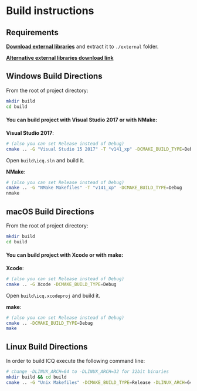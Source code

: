 # Build instructions

## Requirements

**[Download external libraries](https://files.icq.net/get/ohmpeoVRtQk3j3i1DoAF625d82046f1bg)** and extract it to `./external` folder.

**[Alternative external libraries download link](https://drive.google.com/file/d/17zGlfV4GbSRvcr9WQbDlh0KHVlTek8-0/view?usp=sharing)**

## Windows Build Directions

From the root of project directory:
```sh
mkdir build
cd build
```

####  You can build project with Visual Studio 2017 or with NMake:
**Visual Studio 2017**:
```sh
# (also you can set Release instead of Debug)
cmake .. -G "Visual Studio 15 2017" -T "v141_xp" -DCMAKE_BUILD_TYPE=Debug
```
Open `build\icq.sln` and build it.

**NMake**:
```sh
# (also you can set Release instead of Debug)
cmake .. -G "NMake Makefiles" -T "v141_xp" -DCMAKE_BUILD_TYPE=Debug
nmake
```

## macOS Build Directions
From the root of project directory:
```sh
mkdir build
cd build
```

#### You can build project with Xcode or with make:
**Xcode**:
```sh
# (also you can set Release instead of Debug)
cmake .. -G Xcode -DCMAKE_BUILD_TYPE=Debug
```
Open `build\icq.xcodeproj` and build it.

**make**:
```sh
# (also you can set Release instead of Debug)
cmake .. -DCMAKE_BUILD_TYPE=Debug
make
```

## Linux Build Directions
In order to build ICQ execute the following command line:
```sh
# change -DLINUX_ARCH=64 to -DLINUX_ARCH=32 for 32bit binaries
mkdir build && cd build
cmake .. -G "Unix Makefiles" -DCMAKE_BUILD_TYPE=Release -DLINUX_ARCH=64 && make
```

